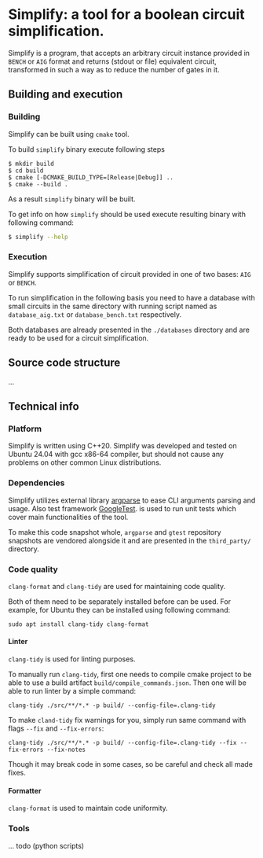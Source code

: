 # Simplify: a tool for a boolean circuit simplification.

Simplify is a program, that accepts an arbitrary circuit instance provided in `BENCH` or `AIG`
format and returns (stdout or file) equivalent circuit, transformed in such a way as to reduce
the number of gates in it.

## Building and execution

### Building

Simplify can be built using `cmake` tool.

To build `simplify` binary execute following steps

```
$ mkdir build
$ cd build
$ cmake [-DCMAKE_BUILD_TYPE=[Release|Debug]] ..
$ cmake --build .
```

As a result ``simplify`` binary will be built.

To get info on how ``simplify`` should be used execute resulting binary with following command:

```sh
$ simplify --help
```

### Execution

Simplify supports simplification of circuit provided in one of two bases: `AIG` or `BENCH`.

To run simplification in the following basis you need to have a database with small circuits in the
same directory with running script named as `database_aig.txt` or `database_bench.txt` respectively.

Both databases are already presented in the `./databases` directory and are ready to be used for a
circuit simplification.


## Source code structure

...


## Technical info

### Platform

Simplify is written using C++20. Simplify was developed and tested on Ubuntu 24.04 with gcc x86-64
compiler, but should not cause any problems on other common Linux distributions.

### Dependencies

Simplify utilizes external library [argparse](https://github.com/p-ranav/argparse/tree/v2.9) to ease
CLI arguments parsing and usage. Also test framework [GoogleTest](https://github.com/google/googletest).
is used to run unit tests which cover main functionalities of the tool.

To make this code snapshot whole, `argparse` and `gtest` repository snapshots are vendored
alongside it and are presented in the `third_party/` directory.

### Code quality

`clang-format` and `clang-tidy` are used for maintaining code quality.

Both of them need to be separately installed before can be used. For example,
for Ubuntu they can be installed using following command:

```sudo apt install clang-tidy clang-format```

#### Linter

`clang-tidy` is used for linting purposes.

To manually run `clang-tidy`, first one needs to compile cmake project to be able
to use a build artifact `build/compile_commands.json`. Then one will be able to
run linter by a simple command:

```clang-tidy ./src/**/*.* -p build/ --config-file=.clang-tidy```

To make `cland-tidy` fix warnings for you, simply run same command with flags
`--fix` and `--fix-errors`:

```clang-tidy ./src/**/*.* -p build/ --config-file=.clang-tidy --fix --fix-errors --fix-notes```

Though it may break code in some cases, so be careful and check all made fixes.

#### Formatter

`clang-format` is used to maintain code uniformity.

### Tools

... todo (python scripts)

